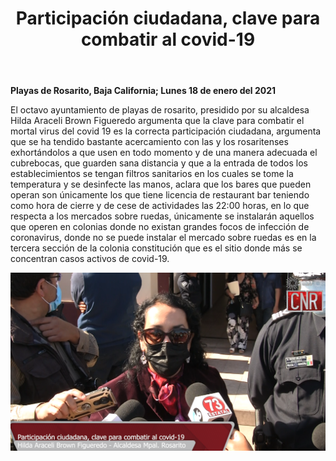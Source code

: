 ﻿---
layout: blog
title: "Participación ciudadana, clave para combatir al covid-19"
Date: 2021-01-18
categories: rosarito
permalink: /:categories/:title:output_ext
image: /img/cnr/2021-01-18-participacion-ciudadana-clave-para-combatir-al-covid-19.png
alt: "Participación ciudadana, clave para combatir al covid-19"
autor:
---


**Playas de Rosarito, Baja California; Lunes 18 de enero del 2021** 


El octavo ayuntamiento de playas de rosarito, presidido por su alcaldesa Hilda Araceli Brown Figueredo argumenta que la clave para combatir el mortal virus del covid 19 es la correcta participación ciudadana, argumenta que se ha tendido bastante acercamiento con las y los rosaritenses exhortándolos a que usen en todo momento y de una manera adecuada el cubrebocas, que guarden sana distancia y que a la entrada de todos los establecimientos se tengan filtros sanitarios en los cuales se tome la temperatura y se desinfecte las manos, aclara que los bares que pueden operan son únicamente los que tiene licencia de restaurant bar teniendo como hora de cierre y de cese de actividades las 22:00 horas, en lo que respecta a los mercados sobre ruedas, únicamente se instalarán aquellos que operen en colonias donde no existan grandes focos de infección de coronavirus, donde no se puede instalar el mercado sobre ruedas es en la tercera sección de la colonia constitución que es el sitio donde más se concentran casos activos de covid-19.








<div id="carouselExampleSlidesOnly" class="carousel slide" data-ride="carousel">
  <div class="carousel-inner">
    <div class="carousel-item active">
       <img class="d-block w-100" src="/img/cnr/2021-01-18-participacion-ciudadana-clave-para-combatir-al-covid-19.png" loading="lazy"  alt="Titulo">
    </div>
  </div>
</div>